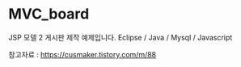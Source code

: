 # MVC_board

JSP 모델 2 게시판 제작 예제입니다.
Eclipse / Java / Mysql / Javascript

참고자료 : https://cusmaker.tistory.com/m/88
